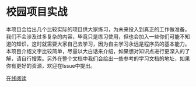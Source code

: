 # 校园项目实战
本项目会给出几个比较实际的项目供大家练习，为未来投入到真正的工作做准备。  
我们不会涉及过多复杂的内容，毕竟只是练习使用，但也会加入一些你们可能不知道的知识，这时就需要大家自己去学习，因为自主学习永远是程序员的基本能力。  
本项目介绍文字比较简单，尽量以大白话来介绍，如果想对知识点进行更深入的了解，请自行搜索。另外在整个文档中我们会给出一些参考的学习文档的地址，如果你有更好的资源，欢迎在Issue中提出。

[在线阅读](./SUMMARY.md)

